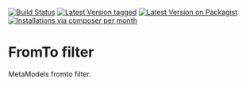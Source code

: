[![Build Status](https://github.com/MetaModels/filter_fromto/actions/workflows/diagnostics.yml/badge.svg)](https://github.com/MetaModels/filter_fromto/actions)
[![Latest Version tagged](http://img.shields.io/github/tag/MetaModels/filter_fromto.svg)](https://github.com/MetaModels/filter_fromto/tags)
[![Latest Version on Packagist](http://img.shields.io/packagist/v/MetaModels/filter_fromto.svg)](https://packagist.org/packages/MetaModels/filter_fromto)
[![Installations via composer per month](http://img.shields.io/packagist/dm/MetaModels/filter_fromto.svg)](https://packagist.org/packages/MetaModels/filter_fromto)

FromTo filter
=============

MetaModels fromto filter.
